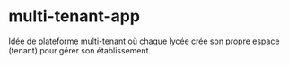# multi-tenant-app
Idée de plateforme multi-tenant où chaque lycée crée son propre espace (tenant) pour gérer son établissement.
